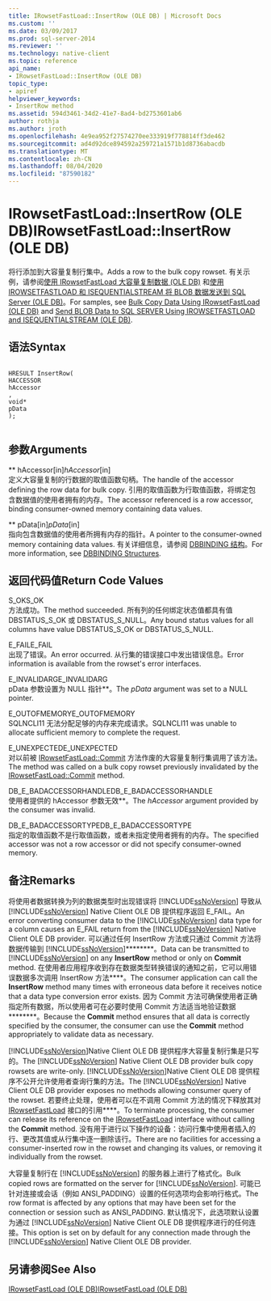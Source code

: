 ```yaml
---
title: IRowsetFastLoad::InsertRow (OLE DB) | Microsoft Docs
ms.custom: ''
ms.date: 03/09/2017
ms.prod: sql-server-2014
ms.reviewer: ''
ms.technology: native-client
ms.topic: reference
api_name:
- IRowsetFastLoad::InsertRow (OLE DB)
topic_type:
- apiref
helpviewer_keywords:
- InsertRow method
ms.assetid: 594d3461-34d2-41e7-8ad4-bd2753601ab6
author: rothja
ms.author: jroth
ms.openlocfilehash: 4e9ea952f27574270ee333919f778814ff3de462
ms.sourcegitcommit: ad4d92dce894592a259721a1571b1d8736abacdb
ms.translationtype: MT
ms.contentlocale: zh-CN
ms.lasthandoff: 08/04/2020
ms.locfileid: "87590182"
---
```

# <a name="irowsetfastloadinsertrow-ole-db"></a><span data-ttu-id="aac91-102">IRowsetFastLoad::InsertRow (OLE DB)</span><span class="sxs-lookup"><span data-stu-id="aac91-102">IRowsetFastLoad::InsertRow (OLE DB)</span></span>
  <span data-ttu-id="aac91-103">将行添加到大容量复制行集中。</span><span class="sxs-lookup"><span data-stu-id="aac91-103">Adds a row to the bulk copy rowset.</span></span> <span data-ttu-id="aac91-104">有关示例，请参阅[使用 IRowsetFastLoad 大容量复制数据 (OLE DB)](../native-client-ole-db-how-to/bulk-copy-data-using-irowsetfastload-ole-db.md) 和[使用 IROWSETFASTLOAD 和 ISEQUENTIALSTREAM 将 BLOB 数据发送到 SQL Server (OLE DB)](../native-client-ole-db-how-to/send-blob-data-to-sql-server-using-irowsetfastload-and-isequentialstream-ole-db.md)。</span><span class="sxs-lookup"><span data-stu-id="aac91-104">For samples, see [Bulk Copy Data Using IRowsetFastLoad &#40;OLE DB&#41;](../native-client-ole-db-how-to/bulk-copy-data-using-irowsetfastload-ole-db.md) and [Send BLOB Data to SQL SERVER Using IROWSETFASTLOAD and ISEQUENTIALSTREAM &#40;OLE DB&#41;](../native-client-ole-db-how-to/send-blob-data-to-sql-server-using-irowsetfastload-and-isequentialstream-ole-db.md).</span></span>  
  
## <a name="syntax"></a><span data-ttu-id="aac91-105">语法</span><span class="sxs-lookup"><span data-stu-id="aac91-105">Syntax</span></span>  
  
```  
  
HRESULT InsertRow(  
HACCESSOR  
hAccessor  
,  
void*  
pData  
);  
  
```  
  
## <a name="arguments"></a><span data-ttu-id="aac91-106">参数</span><span class="sxs-lookup"><span data-stu-id="aac91-106">Arguments</span></span>  
 <span data-ttu-id="aac91-107">\*\* hAccessor[in]</span><span class="sxs-lookup"><span data-stu-id="aac91-107">*hAccessor*[in]</span></span>  
 <span data-ttu-id="aac91-108">定义大容量复制的行数据的取值函数句柄。</span><span class="sxs-lookup"><span data-stu-id="aac91-108">The handle of the accessor defining the row data for bulk copy.</span></span> <span data-ttu-id="aac91-109">引用的取值函数为行取值函数，将绑定包含数据值的使用者拥有的内存。</span><span class="sxs-lookup"><span data-stu-id="aac91-109">The accessor referenced is a row accessor, binding consumer-owned memory containing data values.</span></span>  
  
 <span data-ttu-id="aac91-110">\*\* pData[in]</span><span class="sxs-lookup"><span data-stu-id="aac91-110">*pData*[in]</span></span>  
 <span data-ttu-id="aac91-111">指向包含数据值的使用者所拥有内存的指针。</span><span class="sxs-lookup"><span data-stu-id="aac91-111">A pointer to the consumer-owned memory containing data values.</span></span> <span data-ttu-id="aac91-112">有关详细信息，请参阅 [DBBINDING 结构](https://go.microsoft.com/fwlink/?LinkId=65955)。</span><span class="sxs-lookup"><span data-stu-id="aac91-112">For more information, see [DBBINDING Structures](https://go.microsoft.com/fwlink/?LinkId=65955).</span></span>  
  
## <a name="return-code-values"></a><span data-ttu-id="aac91-113">返回代码值</span><span class="sxs-lookup"><span data-stu-id="aac91-113">Return Code Values</span></span>  
 <span data-ttu-id="aac91-114">S_OK</span><span class="sxs-lookup"><span data-stu-id="aac91-114">S_OK</span></span>  
 <span data-ttu-id="aac91-115">方法成功。</span><span class="sxs-lookup"><span data-stu-id="aac91-115">The method succeeded.</span></span> <span data-ttu-id="aac91-116">所有列的任何绑定状态值都具有值 DBSTATUS_S_OK 或 DBSTATUS_S_NULL。</span><span class="sxs-lookup"><span data-stu-id="aac91-116">Any bound status values for all columns have value DBSTATUS_S_OK or DBSTATUS_S_NULL.</span></span>  
  
 <span data-ttu-id="aac91-117">E_FAIL</span><span class="sxs-lookup"><span data-stu-id="aac91-117">E_FAIL</span></span>  
 <span data-ttu-id="aac91-118">出现了错误。</span><span class="sxs-lookup"><span data-stu-id="aac91-118">An error occurred.</span></span> <span data-ttu-id="aac91-119">从行集的错误接口中发出错误信息。</span><span class="sxs-lookup"><span data-stu-id="aac91-119">Error information is available from the rowset's error interfaces.</span></span>  
  
 <span data-ttu-id="aac91-120">E_INVALIDARG</span><span class="sxs-lookup"><span data-stu-id="aac91-120">E_INVALIDARG</span></span>  
 <span data-ttu-id="aac91-121">pData 参数设置为 NULL 指针\*\*。</span><span class="sxs-lookup"><span data-stu-id="aac91-121">The *pData* argument was set to a NULL pointer.</span></span>  
  
 <span data-ttu-id="aac91-122">E_OUTOFMEMORY</span><span class="sxs-lookup"><span data-stu-id="aac91-122">E_OUTOFMEMORY</span></span>  
 <span data-ttu-id="aac91-123">SQLNCLI11 无法分配足够的内存来完成请求。</span><span class="sxs-lookup"><span data-stu-id="aac91-123">SQLNCLI11 was unable to allocate sufficient memory to complete the request.</span></span>  
  
 <span data-ttu-id="aac91-124">E_UNEXPECTED</span><span class="sxs-lookup"><span data-stu-id="aac91-124">E_UNEXPECTED</span></span>  
 <span data-ttu-id="aac91-125">对以前被 [IRowsetFastLoad::Commit](irowsetfastload-commit-ole-db.md) 方法作废的大容量复制行集调用了该方法。</span><span class="sxs-lookup"><span data-stu-id="aac91-125">The method was called on a bulk copy rowset previously invalidated by the [IRowsetFastLoad::Commit](irowsetfastload-commit-ole-db.md) method.</span></span>  
  
 <span data-ttu-id="aac91-126">DB_E_BADACCESSORHANDLE</span><span class="sxs-lookup"><span data-stu-id="aac91-126">DB_E_BADACCESSORHANDLE</span></span>  
 <span data-ttu-id="aac91-127">使用者提供的 hAccessor 参数无效\*\*。</span><span class="sxs-lookup"><span data-stu-id="aac91-127">The *hAccessor* argument provided by the consumer was invalid.</span></span>  
  
 <span data-ttu-id="aac91-128">DB_E_BADACCESSORTYPE</span><span class="sxs-lookup"><span data-stu-id="aac91-128">DB_E_BADACCESSORTYPE</span></span>  
 <span data-ttu-id="aac91-129">指定的取值函数不是行取值函数，或者未指定使用者拥有的内存。</span><span class="sxs-lookup"><span data-stu-id="aac91-129">The specified accessor was not a row accessor or did not specify consumer-owned memory.</span></span>  
  
## <a name="remarks"></a><span data-ttu-id="aac91-130">备注</span><span class="sxs-lookup"><span data-stu-id="aac91-130">Remarks</span></span>  
 <span data-ttu-id="aac91-131">将使用者数据转换为列的数据类型时出现错误将 [!INCLUDE[ssNoVersion](../../includes/ssnoversion-md.md)] 导致从 [!INCLUDE[ssNoVersion](../../includes/ssnoversion-md.md)] Native Client OLE DB 提供程序返回 E_FAIL。</span><span class="sxs-lookup"><span data-stu-id="aac91-131">An error converting consumer data to the [!INCLUDE[ssNoVersion](../../includes/ssnoversion-md.md)] data type for a column causes an E_FAIL return from the [!INCLUDE[ssNoVersion](../../includes/ssnoversion-md.md)] Native Client OLE DB provider.</span></span> <span data-ttu-id="aac91-132">可以通过任何 InsertRow 方法或只通过 Commit 方法将数据传输到 [!INCLUDE[ssNoVersion](../../includes/ssnoversion-md.md)]\*\*\*\*\*\*\*\*。</span><span class="sxs-lookup"><span data-stu-id="aac91-132">Data can be transmitted to [!INCLUDE[ssNoVersion](../../includes/ssnoversion-md.md)] on any **InsertRow** method or only on **Commit** method.</span></span> <span data-ttu-id="aac91-133">在使用者应用程序收到存在数据类型转换错误的通知之前，它可以用错误数据多次调用 InsertRow 方法\*\*\*\*。</span><span class="sxs-lookup"><span data-stu-id="aac91-133">The consumer application can call the **InsertRow** method many times with erroneous data before it receives notice that a data type conversion error exists.</span></span> <span data-ttu-id="aac91-134">因为 Commit 方法可确保使用者正确指定所有数据，所以使用者可在必要时使用 Commit 方法适当地验证数据\*\*\*\*\*\*\*\*。</span><span class="sxs-lookup"><span data-stu-id="aac91-134">Because the **Commit** method ensures that all data is correctly specified by the consumer, the consumer can use the **Commit** method appropriately to validate data as necessary.</span></span>  
  
 <span data-ttu-id="aac91-135">[!INCLUDE[ssNoVersion](../../includes/ssnoversion-md.md)]Native Client OLE DB 提供程序大容量复制行集是只写的。</span><span class="sxs-lookup"><span data-stu-id="aac91-135">The [!INCLUDE[ssNoVersion](../../includes/ssnoversion-md.md)] Native Client OLE DB provider bulk copy rowsets are write-only.</span></span> <span data-ttu-id="aac91-136">[!INCLUDE[ssNoVersion](../../includes/ssnoversion-md.md)]Native Client OLE DB 提供程序不公开允许使用者查询行集的方法。</span><span class="sxs-lookup"><span data-stu-id="aac91-136">The [!INCLUDE[ssNoVersion](../../includes/ssnoversion-md.md)] Native Client OLE DB provider exposes no methods allowing consumer query of the rowset.</span></span> <span data-ttu-id="aac91-137">若要终止处理，使用者可以在不调用 Commit 方法的情况下释放其对 [IRowsetFastLoad](irowsetfastload-ole-db.md) 接口的引用\*\*\*\*。</span><span class="sxs-lookup"><span data-stu-id="aac91-137">To terminate processing, the consumer can release its reference on the [IRowsetFastLoad](irowsetfastload-ole-db.md) interface without calling the **Commit** method.</span></span> <span data-ttu-id="aac91-138">没有用于进行以下操作的设备：访问行集中使用者插入的行、更改其值或从行集中逐一删除该行。</span><span class="sxs-lookup"><span data-stu-id="aac91-138">There are no facilities for accessing a consumer-inserted row in the rowset and changing its values, or removing it individually from the rowset.</span></span>  
  
 <span data-ttu-id="aac91-139">大容量复制行在 [!INCLUDE[ssNoVersion](../../includes/ssnoversion-md.md)] 的服务器上进行了格式化。</span><span class="sxs-lookup"><span data-stu-id="aac91-139">Bulk copied rows are formatted on the server for [!INCLUDE[ssNoVersion](../../includes/ssnoversion-md.md)].</span></span> <span data-ttu-id="aac91-140">可能已针对连接或会话（例如 ANSI_PADDING）设置的任何选项均会影响行格式。</span><span class="sxs-lookup"><span data-stu-id="aac91-140">The row format is affected by any options that may have been set for the connection or session such as ANSI_PADDING.</span></span> <span data-ttu-id="aac91-141">默认情况下，此选项默认设置为通过 [!INCLUDE[ssNoVersion](../../includes/ssnoversion-md.md)] Native Client OLE DB 提供程序进行的任何连接。</span><span class="sxs-lookup"><span data-stu-id="aac91-141">This option is set on by default for any connection made through the [!INCLUDE[ssNoVersion](../../includes/ssnoversion-md.md)] Native Client OLE DB provider.</span></span>  
  
## <a name="see-also"></a><span data-ttu-id="aac91-142">另请参阅</span><span class="sxs-lookup"><span data-stu-id="aac91-142">See Also</span></span>  
 [<span data-ttu-id="aac91-143">IRowsetFastLoad &#40;OLE DB&#41;</span><span class="sxs-lookup"><span data-stu-id="aac91-143">IRowsetFastLoad &#40;OLE DB&#41;</span></span>](irowsetfastload-ole-db.md)  
  
  
